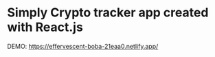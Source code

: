 # Simply Crypto tracker app created with React.js
DEMO: https://effervescent-boba-21eaa0.netlify.app/

